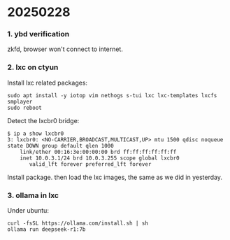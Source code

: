 # 20250228
### 1. ybd verification
zkfd, browser won't connect to internet. 

### 2. lxc on ctyun
Install lxc related packages:    

```
sudo apt install -y iotop vim nethogs s-tui lxc lxc-templates lxcfs smplayer
sudo reboot
``` 
Detect the lxcbr0 bridge:     

```
$ ip a show lxcbr0
3: lxcbr0: <NO-CARRIER,BROADCAST,MULTICAST,UP> mtu 1500 qdisc noqueue state DOWN group default qlen 1000
    link/ether 00:16:3e:00:00:00 brd ff:ff:ff:ff:ff:ff
    inet 10.0.3.1/24 brd 10.0.3.255 scope global lxcbr0
       valid_lft forever preferred_lft forever
```

Install package. then load the lxc images, the same as we did in yesterday.   
### 3. ollama in lxc
Under ubuntu:    

```
curl -fsSL https://ollama.com/install.sh | sh
ollama run deepseek-r1:7b
```

